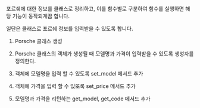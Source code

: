 포르쉐에 대한 정보를 클래스로 정리하고, 이를 함수별로 구분하여 함수를 실행하면 해당 기능이 동작되게끔 합니다. 


일단은 클래스로 포르쉐 정보를 입력받을 수 있도록 합니다. 

1. Porsche 클래스 생성

2. Porsche 클래스의 객체가 생성될 때 모델명과 가격이 입력받을 수 있도록 생성자를 정의한다. 

3. 객체에 모델명을 입력 할 수 있도록 set_model 메서드 추가

4. 객체에 가격을 입력 할 수 있또록 set_price 메서드 추가

5. 모델명과 가격을 리턴하는 get_model, get_code 메서드 추가